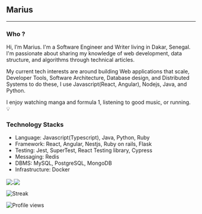 ## Marius

---

### Who ?

Hi, I’m Marius. I'm a Software Engineer and Writer living in Dakar, Senegal. I'm passionate about sharing my knowledge of web development, data structure, and algorithms through technical articles.

My current tech interests are around building Web applications that scale, Developer Tools, Software Architecture, Database design, and Distributed Systems to do these, I use Javascript(React, Angular), Nodejs, Java, and Python.

I enjoy watching manga and formula 1, listening to good music, or running. 💡

### Technology Stacks
- Language: Javascript(Typescript), Java, Python, Ruby 
- Framework: React, Angular, Nestjs, Ruby on rails, Flask
- Testing: Jest, SuperTest, React Testing library, Cypress
- Messaging: Redis
- DBMS: MySQL, PostgreSQL, MongoDB
- Infrastructure: Docker

<a href="https://github.com/niemet0502">
  <img align="center" src="https://github-readme-stats.vercel.app/api?username=niemet0502&theme=nord&show_icons=true&count_private=true&hide=contribs&line_height=40" />
</a>
<a href="https://github.com/niemet0502">
  <img align="center" src="https://github-readme-stats.vercel.app/api/top-langs/?username=niemet0502&theme=nord&langs_count=4&hide=css,blade,html,scss,shell,PHP,C#" />
</a>

![Streak](https://github-readme-streak-stats.herokuapp.com?user=niemet0502&theme=nord)

![Profile views](https://gpvc.arturio.dev/niemet0502)
